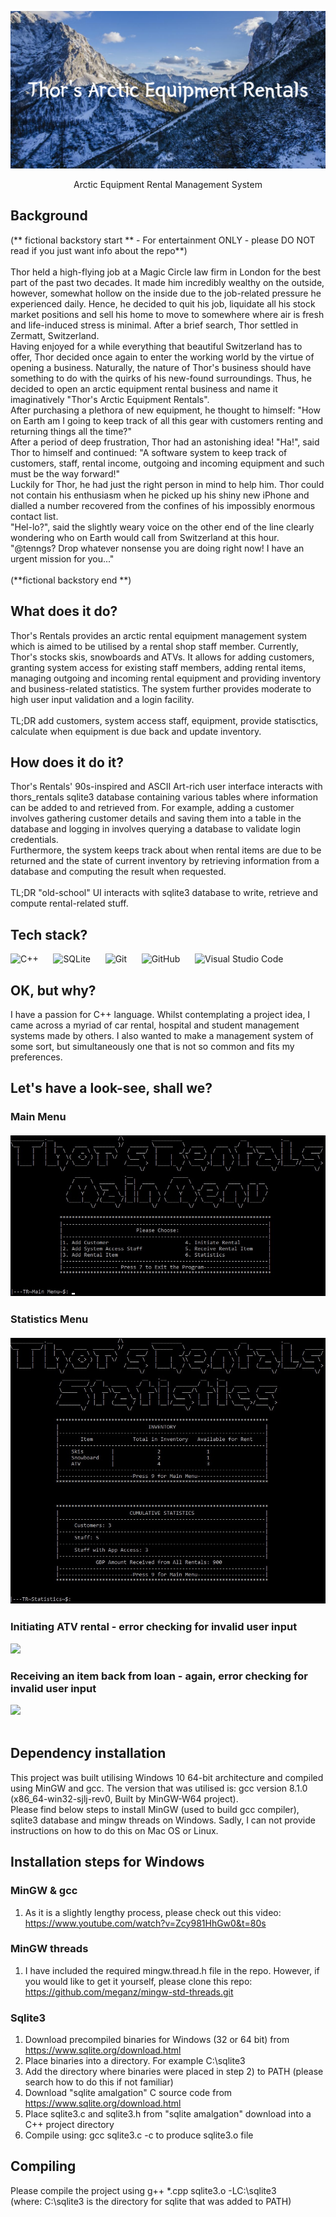 ![](Images/Thor's_Arctic_Equipment_Rentals.png)
 <div align="center">Arctic Equipment Rental Management System</div>

## Background
(** fictional backstory start ** - For entertainment ONLY - please DO NOT read if you just want info about the repo**)<br>
<br>
Thor held a high-flying job at a Magic Circle law firm in London for the best part of the past two decades. It made him incredibly wealthy on the outside, however, somewhat hollow on the inside due to the job-related pressure he experienced daily. Hence, he decided to quit his job, liquidate all his stock market positions and sell his home to move to somewhere where air is fresh and life-induced stress is minimal. After a brief search, Thor settled in Zermatt, Switzerland.<br>
Having enjoyed for a while everything that beautiful Switzerland has to offer, Thor decided once again to enter the working world by the virtue of opening a business. Naturally, the nature of Thor's business should have something to do with the quirks of his new-found surroundings. Thus, he decided to open an arctic equipment rental business and name it imaginatively "Thor's Arctic Equipment Rentals".<br>After purchasing a plethora of new equipment, he thought to himself: "How on Earth am I going to keep track of all this gear with customers renting and returning things all the time?" <br>
After a period of deep frustration, Thor had an astonishing idea! "Ha!", said Thor to himself and continued: "A software system to keep track of customers, staff, rental income, outgoing and incoming equipment and such must be the way forward!"<br>
Luckily for Thor, he had just the right person in mind to help him. Thor could not contain his enthusiasm when he picked up his shiny new iPhone and dialled a number recovered from the confines of his impossibly enormous contact list.<BR>
"Hel-lo?", said the slightly weary voice on the other end of the line clearly wondering who on Earth would call from Switzerland at this hour.<br> "@tenngs? Drop whatever nonsense you are doing right now! I have an urgent mission for you..." <br><br>
(**fictional backstory end **)

## What does it do?
Thor's Rentals provides an arctic rental equipment management system which is aimed to be utilised by a rental shop staff member. Currently, Thor's stocks skis, snowboards and ATVs. It allows for adding customers, granting system access for existing staff members, adding rental items, managing outgoing and incoming rental equipment and providing inventory and business-related statistics. The system further provides moderate to high user input validation and a login facility.<br><br>
TL;DR add customers, system access staff, equipment, provide statisctics, calculate when equipment is due back and update inventory.

## How does it do it?
Thor's Rentals' 90s-inspired and ASCII Art-rich user interface interacts with thors_rentals sqlite3 database containing various tables where information can be added to and retrieved from. For example, adding a customer involves gathering customer details and saving them into a table in the database and logging in involves querying a database to validate login credentials.<br>
Furthermore, the system keeps track about when rental items are due to be returned and the state of current inventory by retrieving information from a database and computing the result when requested.<br><br>
TL;DR "old-school" UI interacts with sqlite3 database to write, retrieve and compute rental-related stuff.

## Tech stack?
![C++](https://img.shields.io/badge/c++-%2300599C.svg?style=for-the-badge&logo=c%2B%2B&logoColor=white) &nbsp;&nbsp;&nbsp;&nbsp; ![SQLite](https://img.shields.io/badge/sqlite-%2307405e.svg?style=for-the-badge&logo=sqlite&logoColor=white) &nbsp;&nbsp;&nbsp;&nbsp; ![Git](https://img.shields.io/badge/git-%23F05033.svg?style=for-the-badge&logo=git&logoColor=white) &nbsp;&nbsp;&nbsp;&nbsp; ![GitHub](https://img.shields.io/badge/github-%23121011.svg?style=for-the-badge&logo=github&logoColor=white) &nbsp;&nbsp;&nbsp;&nbsp;    ![Visual Studio Code](https://img.shields.io/badge/Visual%20Studio%20Code-0078d7.svg?style=for-the-badge&logo=visual-studio-code&logoColor=white)

## OK, but why?
I have a passion for C++ language. Whilst contemplating a project idea, I came across a myriad of car rental, hospital and student management systems made by others. I also wanted to make a management system of some sort, but simultaneously one that is not so common and fits my preferences.

## Let's have a look-see, shall we?

### Main Menu<br><br> ![](Images/thors-main-menu.jpg)<br>

### Statistics Menu<br><br> ![](Images/thors-stats.jpg)<br>


### Initiating ATV rental - error checking for invalid user input<br>
![](Images/thors-init-rental.gif)

### Receiving an item back from loan - again, error checking for invalid user input<br>
![](Images/thors-receive-item.gif)<br><br>

## Dependency installation
This project was built utilising Windows 10 64-bit architecture and compiled using MinGW and gcc. The version that was utilised is: gcc version 8.1.0 (x86_64-win32-sjlj-rev0, Built by MinGW-W64 project).<br>
Please find below steps to install MinGW (used to build gcc compiler), sqlite3 database and mingw threads on Windows. Sadly, I can not provide instructions on how to do this on Mac OS or Linux. <br>   

## Installation steps for Windows<br>
### MinGW & gcc
1) As it is a slightly lengthy process, please check out this video: https://www.youtube.com/watch?v=Zcy981HhGw0&t=80s<br>
### MinGW threads
1) I have included the required mingw.thread.h file in the repo. However, if you would like to get it yourself, please clone this repo: https://github.com/meganz/mingw-std-threads.git
### Sqlite3 
1) Download precompiled binaries for Windows (32 or 64 bit) from https://www.sqlite.org/download.html
2) Place binaries into a directory. For example C:\sqlite3
3) Add the directory where binaries were placed in step 2) to PATH (please search how to do this if not familiar)
4) Download "sqlite amalgation" C source code from  https://www.sqlite.org/download.html
5) Place sqlite3.c and sqlite3.h from "sqlite amalgation" download into a C++ project directory
6) Compile using: gcc sqlite3.c -c to produce sqlite3.o file

## Compiling
Please compile the project using g++ *.cpp sqlite3.o -LC:\sqlite3<br>
(where: C:\sqlite3 is the directory for sqlite that
was added to PATH)

 




